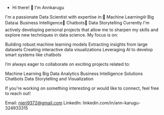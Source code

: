 - Hi there! 👋 I'm Annkarugu
  
I'm a passionate Data Scientist with expertise in:🧠 Machine Learning🌐 Big Data📊 Business Intelligence🤖 Chatbots📝 Data Storytelling
Currently I'm actively developing personal projects that allow me to sharpen my skills and explore new techniques in data science. My focus is on:

Building robust machine learning models
Extracting insights from large datasets
Creating interactive data visualizations
Leveraging AI to develop smart systems like chatbots



I’m always eager to collaborate on exciting projects related to:

Machine Learning
Big Data Analytics
Business Intelligence Solutions
Chatbots
Data Storytelling and Visualization



If you're working on something interesting or would like to connect, feel free to reach out!

Email: njeri9372@gmail.com
LinkedIn: linkedin.com/in/ann-karugu-324933315




<!---
Annkarugu/Annkarugu is a ✨ special ✨ repository because its `README.md` (this file) appears on your GitHub profile.
You can click the Preview link to take a look at your changes.
--->
